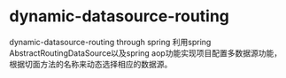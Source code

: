 # dynamic-datasource-routing
dynamic-datasource-routing through spring
利用spring AbstractRoutingDataSource以及spring aop功能实现项目配置多数据源功能，根据切面方法的名称来动态选择相应的数据源。
